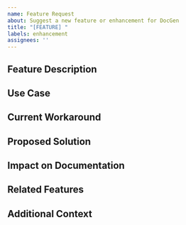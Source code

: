 ```yaml
---
name: Feature Request
about: Suggest a new feature or enhancement for DocGen
title: "[FEATURE] "
labels: enhancement
assignees: ''
---
```


## Feature Description
<!-- A clear and concise description of what you want to happen -->

## Use Case
<!-- Describe the use case(s) for this feature -->

## Current Workaround
<!-- Is there a current workaround? If so, please describe -->

## Proposed Solution
<!-- If you have an idea for how to implement this feature, please describe it here -->

## Impact on Documentation
<!-- How would this feature impact documentation structure, workflow, or output? -->

## Related Features
<!-- Does this feature relate to any existing features or other requested features? -->

## Additional Context
<!-- Add any other context or screenshots about the feature request here -->